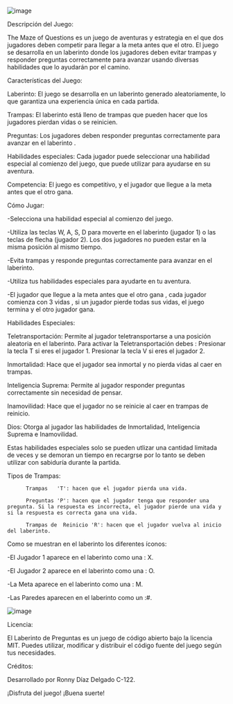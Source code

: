 ![image](https://github.com/user-attachments/assets/42975d71-e588-46e6-859f-238c271551bf)

Descripción del Juego:

The Maze of Questions es un juego de aventuras y estrategia en el que dos jugadores deben competir para llegar a la meta antes que el otro. El juego se desarrolla en un laberinto donde los jugadores deben evitar trampas y responder preguntas correctamente para avanzar usando diversas habilidades que lo ayudarán por el camino.


Características del Juego:

Laberinto: El juego se desarrolla en un laberinto generado aleatoriamente, lo que garantiza una experiencia única en cada partida.

Trampas: El laberinto está lleno de trampas que pueden hacer que los jugadores pierdan vidas o se reinicien. 

Preguntas: Los jugadores deben responder preguntas correctamente para avanzar en el laberinto .

Habilidades especiales: Cada jugador puede seleccionar una habilidad especial al comienzo del juego, que puede utilizar para ayudarse en su aventura.

Competencia: El juego es competitivo, y el jugador que llegue a la meta antes que el otro gana.


Cómo Jugar:

-Selecciona una habilidad especial al comienzo del juego. 

-Utiliza las teclas W, A, S, D para moverte en el laberinto (jugador 1) o las teclas de flecha (jugador 2). Los dos jugadores no pueden estar en la misma posición al mismo tiempo.

-Evita trampas y responde preguntas correctamente para avanzar en el laberinto.

-Utiliza tus habilidades especiales para ayudarte en tu aventura.

-El jugador que llegue a la meta antes que el otro gana , cada jugador comienza con 3 vidas , si un jugador pierde todas sus vidas, el juego termina y el otro jugador gana.


Habilidades Especiales:

Teletransportación: Permite al jugador teletransportarse a una posición aleatoria en el laberinto. 
Para activar la Teletransportación  debes :
          Presionar la tecla T si eres el jugador 1.
          Presionar la tecla V si eres el jugador 2.
          
Inmortalidad: Hace que el jugador sea inmortal y no pierda vidas al caer en trampas.

Inteligencia Suprema: Permite al jugador responder preguntas correctamente sin necesidad de pensar. 

Inamovilidad: Hace que el jugador no se reinicie al caer en trampas de reinicio.

Dios: Otorga al jugador las habilidades de Inmortalidad, Inteligencia Suprema e Inamovilidad.

Estas habilidades especiales solo se pueden utlizar una  cantidad limitada de veces y se demoran un tiempo en recargrse por lo tanto se deben utilizar con sabiduría durante la partida.


 Tipos de Trampas:

          Trampas   'T': hacen que el jugador pierda una vida.

          Preguntas 'P': hacen que el jugador tenga que responder una pregunta. Si la respuesta es incorrecta, el jugador pierde una vida y si la respuesta es correcta gana una vida.
          
          Trampas de  Reinicio 'R': hacen que el jugador vuelva al inicio del laberinto.

          
Como se muestran en el laberinto los diferentes íconos:

-El Jugador 1  aparece en el laberinto como una : X.

-El Jugador 2  aparece en el laberinto como una : O.

-La Meta aparece en el laberinto como una : M.

-Las Paredes aparecen en el laberinto como un :#.

![image](https://github.com/user-attachments/assets/546a4c13-31c5-4ad4-9641-34c49adde254)

           
Licencia:

El Laberinto de Preguntas es un juego de código abierto bajo la licencia MIT. Puedes utilizar, modificar y distribuir el código fuente del juego según tus necesidades.

Créditos:

Desarrollado por Ronny Díaz Delgado C-122.

¡Disfruta del juego!
¡Buena suerte!
